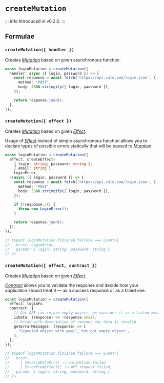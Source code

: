 # `createMutation`

::: info
Introduced in v0.2.0.
:::

## Formulae

### `createMutation({ handler })`

Creates [_Mutation_](/api/primitives/mutation) based on given asynchronous function.

```ts
const loginMutation = createMutation({
  handler: async ({ login, password }) => {
    const response = await fetch('https://api.salo.com/login.json', {
      method: 'POST',
      body: JSON.stringify({ login, password }),
    });

    return response.json();
  },
});
```

### `createMutation({ effect })`

Creates [_Mutation_](/api/primitives/mutation) based on given [_Effect_](https://effector.dev/docs/api/effector/effect).

Usage of [_Effect_](https://effector.dev/docs/api/effector/effect) instead of simple asynchronous function allows you to declare types of possible errors statically that will be passed to [_Mutation_](/api/primitives/mutation).

```ts
const loginMutation = createMutation({
  effect: createEffect<
    { login: string; password: string },
    { email: string },
    LoginError
  >(async ({ login, password }) => {
    const response = await fetch('https://api.salo.com/login.json', {
      method: 'POST',
      body: JSON.stringify({ login, password }),
    });

    if (!response.ok) {
      throw new LoginError();
    }

    return response.json();
  }),
});

// typeof loginMutation.finished.failure === Event<{
//   error: LoginError,
//   params: { login: string, password: string }
// }>
```

### `createMutation({ effect, contract })`

Creates [_Mutation_](/api/primitives/mutation) based on given [_Effect_](https://effector.dev/docs/api/effector/effect).

[_Contract_](../primitives/contract) allows you to validate the response and decide how your application should treat it — as a success response or as a failed one.

```ts
const loginMutation = createMutation({
  effect: loginFx,
  contract: {
    // Our API can return empty object, we consider it as a failed mutation
    isData: (response) => !response.email,
    // Array with description of reasons why data is invalid
    getErrorMessages: (response) => [
      'Expected object with email, but got empty object',
    ],
  },
});

// typeof loginMutation.finished.failure === Event<{
//   error:
//     | InvalidDataError 👈 validation failed
//     | ErrorFromEffect[] 👈 API request failed,
//   params: { login: string, password: string }
// }>
```
